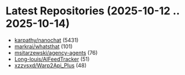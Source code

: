 # Latest Repositories (2025-10-12 .. 2025-10-14)

- [karpathy/nanochat](https://github.com/karpathy/nanochat) (5431)
- [markrai/whatsthat](https://github.com/markrai/whatsthat) (101)
- [msitarzewski/agency-agents](https://github.com/msitarzewski/agency-agents) (76)
- [Long-louis/AIFeedTracker](https://github.com/Long-louis/AIFeedTracker) (51)
- [xzzvsxd/Warp2Api_Plus](https://github.com/xzzvsxd/Warp2Api_Plus) (48)
